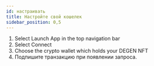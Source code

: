 ```yaml
---
id: настраивать
title: Настройте свой кошелек
sidebar_position: 0,5
---
```


1. Select Launch App in the top navigation bar
2. Select Connect
3. Choose the crypto wallet which holds your DEGEN NFT
4. Подпишите транзакцию при появлении запроса.
